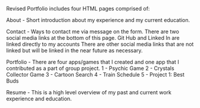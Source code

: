 Revised Portfolio includes four HTML pages comprised of:

About - Short introduction about my experience and my current education.

Contact - Ways to contact me via message on the form.  There are two social media links at the bottom of this page.
    Git Hub and Linked In are linked directly to my accounts
    There are other social media links that are not linked but will be linked in the near future as necessary.

Portfolio - There are four apps/games that I created and one app that I contributed as a part of group project.
    1 - Psychic Game
    2 - Crystals Collector Game
    3 - Cartoon Search
    4 - Train Schedule
    5 - Project 1: Best Buds

Resume - This is a high level overview of my past and current work experience and education.
